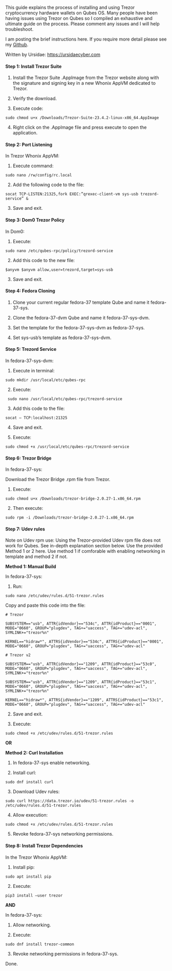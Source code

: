 This guide explains the process of installing and using Trezor cryptocurrency hardware wallets on Qubes OS. Many people have been having issues using Trezor on Qubes so I compiled an exhaustive and ultimate guide on the process. Please comment any issues and I will help troubleshoot. 

I am posting the brief instructions here. If you require more detail please see my [Github](https://github.com/UrsidaeCyber/Trezor-Qubes#in-depth-instructions).

Written by Ursidae: https://ursidaecyber.com

#### Step 1: Install Trezor Suite

1. Install the Trezor Suite .AppImage from the Trezor website along with the signature and signing key in a new Whonix AppVM dedicated to Trezor.

2. Verify the download.

3. Execute code:

```
sudo chmod u+x /Downloads/Trezor-Suite-23.4.2-linux-x86_64.AppImage
```

4. Right click on the .AppImage file and press execute to open the application.

#### Step 2: Port Listening

In Trezor Whonix AppVM:

1. Execute command:

```
sudo nano /rw/config/rc.local
```

2. Add the following code to the file:

```
socat TCP-LISTEN:21325,fork EXEC:”qrexec-client-vm sys-usb trezord-service” &
```

3. Save and exit.

#### Step 3: Dom0 Trezor Policy

In Dom0:

1. Execute:

```
sudo nano /etc/qubes-rpc/policy/trezord-service 
```

2. Add this code to the new file:

```
$anyvm $anyvm allow,user=trezord,target=sys-usb 
```

3. Save and exit.

#### Step 4: Fedora Cloning

1. Clone your current regular fedora-37 template Qube and name it fedora-37-sys.

2. Clone the fedora-37-dvm Qube and name it fedora-37-sys-dvm.

3. Set the template for the fedora-37-sys-dvm as fedora-37-sys.

4. Set sys-usb’s template as fedora-37-sys-dvm.

#### Step 5: Trezord Service

In fedora-37-sys-dvm:

1. Execute in terminal:

```
sudo mkdir /usr/local/etc/qubes-rpc
```

2. Execute:

```
 sudo nano /usr/local/etc/qubes-rpc/trezord-service
```

3. Add this code to the file:

```
socat – TCP:localhost:21325 
```

4. Save and exit.

5. Execute:

```
sudo chmod +x /usr/local/etc/qubes-rpc/trezord-service
```

#### Step 6: Trezor Bridge

In fedora-37-sys:

Download the Trezor Bridge .rpm file from Trezor.

1. Execute:

```
sudo chmod u+x /Downloads/trezor-bridge-2.0.27-1.x86_64.rpm
```

2. Then execute:

```
sudo rpm -i /Downloads/trezor-bridge-2.0.27-1.x86_64.rpm
```

#### Step 7: Udev rules

Note on Udev rpm use: Using the Trezor-provided Udev rpm file does not work for Qubes. See in-depth explanation section below. Use the provided Method 1 or 2 here. Use method 1 if comforable with enabling networking in template and method 2 if not.

**Method 1: Manual Build**

In fedora-37-sys:

1. Run:

```
sudo nano /etc/udev/rules.d/51-trezor.rules
```

Copy and paste this code into the file:

```
# Trezor
```

```
SUBSYSTEM=="usb", ATTR{idVendor}=="534c", ATTR{idProduct}=="0001", MODE="0660", GROUP="plugdev", TAG+="uaccess", TAG+="udev-acl", SYMLINK+="trezor%n"
```

```
KERNEL=="hidraw*", ATTRS{idVendor}=="534c", ATTRS{idProduct}=="0001", MODE="0660", GROUP="plugdev", TAG+="uaccess", TAG+="udev-acl"
```

```
# Trezor v2
```

```
SUBSYSTEM=="usb", ATTR{idVendor}=="1209", ATTR{idProduct}=="53c0", MODE="0660", GROUP="plugdev", TAG+="uaccess", TAG+="udev-acl", SYMLINK+="trezor%n"
```

```
SUBSYSTEM=="usb", ATTR{idVendor}=="1209", ATTR{idProduct}=="53c1", MODE="0660", GROUP="plugdev", TAG+="uaccess", TAG+="udev-acl", SYMLINK+="trezor%n"
```

```
KERNEL=="hidraw*", ATTRS{idVendor}=="1209", ATTRS{idProduct}=="53c1", MODE="0660", GROUP="plugdev", TAG+="uaccess", TAG+="udev-acl"
```


2. Save and exit.

3. Execute:

```
sudo chmod +x /etc/udev/rules.d/51-trezor.rules
```

**OR**

**Method 2: Curl Installation**

1. In fedora-37-sys enable networking.

2. Install curl:

```
sudo dnf install curl
```

3. Download Udev rules:

```
sudo curl https://data.trezor.io/udev/51-trezor.rules -o /etc/udev/rules.d/51-trezor.rules
```

4. Allow execution:

```
sudo chmod +x /etc/udev/rules.d/51-trezor.rules
```

5. Revoke fedora-37-sys networking permissions.

#### Step 8: Install Trezor Dependencies

In the Trezor Whonix AppVM:

1. Install pip:

```
sudo apt install pip
```

2. Execute:

```
pip3 install –user trezor
```

**AND**

In fedora-37-sys:

1. Allow networking.

2. Execute:

```
sudo dnf install trezor-common
```

3. Revoke networking permissions in fedora-37-sys.

Done.
